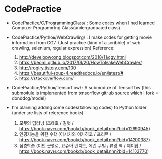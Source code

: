 # CodePractice

- CodePractice/C/ProgrammingClass/ : Some codes when I had learned Computer Programming Class(undergraduated class)

- CodePractice/Python/WebCrawling/ : I make codes for getting movie information from CGV. 
  (Just practice (kind of a scribble) of web crawling, selenium, regular expression) 
  Reference:
  1. http://developwoong.blogspot.com/2018/11/cgv.html
  2. https://beomi.github.io/2017/01/20/HowToMakeWebCrawler/
  3. http://rogiry.tistory.com/100
  4. https://beautiful-soup-4.readthedocs.io/en/latest/#
  5. https://stackoverflow.com/

- CodePractice/Python/Tensorflow/ : A submodule of Tensorflow 
  (this submodule is implemented from tensorflow github source which I fork = donddog/model)

- I'm planning adding some codes(following codes) to Python folder (under are lists of reference books)
  1. 모두의 딥러닝 (조태호 / 길벗 / https://book.naver.com/bookdb/book_detail.nhn?bid=12990945)
  2. 인공지능을 위한 수학 (이시카와 아키히코 / 프리렉 / https://book.naver.com/bookdb/book_detail.nhn?bid=14200387)
  3. 심층학습 (이안 굿펠로, 요슈아 벤지오, 에런 쿠빌 / 류광 역 / 제이펍 / https://book.naver.com/bookdb/book_detail.nhn?bid=14103770)
